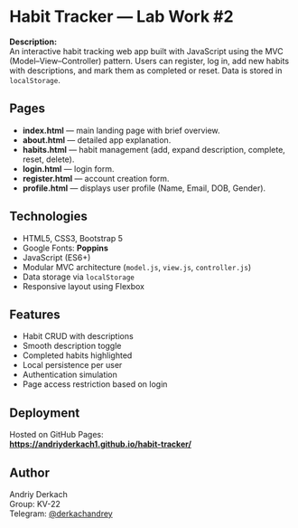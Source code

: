 # Habit Tracker — Lab Work #2

**Description:**  
An interactive habit tracking web app built with JavaScript using the MVC (Model–View–Controller) pattern. Users can register, log in, add new habits with descriptions, and mark them as completed or reset. Data is stored in `localStorage`.

## Pages

- **index.html** — main landing page with brief overview.  
- **about.html** — detailed app explanation.  
- **habits.html** — habit management (add, expand description, complete, reset, delete).  
- **login.html** — login form.  
- **register.html** — account creation form.  
- **profile.html** — displays user profile (Name, Email, DOB, Gender).

## Technologies

- HTML5, CSS3, Bootstrap 5  
- Google Fonts: **Poppins**  
- JavaScript (ES6+)  
- Modular MVC architecture (`model.js`, `view.js`, `controller.js`)  
- Data storage via `localStorage`  
- Responsive layout using Flexbox

## Features

- Habit CRUD with descriptions  
- Smooth description toggle  
- Completed habits highlighted  
- Local persistence per user  
- Authentication simulation  
- Page access restriction based on login

## Deployment

Hosted on GitHub Pages:  
**https://andriyderkach1.github.io/habit-tracker/**

## Author

Andriy Derkach  
Group: KV-22  
Telegram: [@derkachandrey](https://t.me/derkachandrey)
